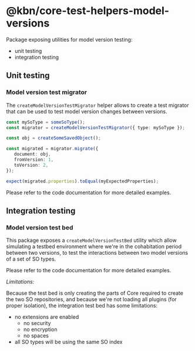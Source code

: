 # @kbn/core-test-helpers-model-versions

Package exposing utilities for model version testing:
- unit testing
- integration testing

## Unit testing

### Model version test migrator

The `createModelVersionTestMigrator` helper allows to create a test migrator that
can be used to test model version changes between versions.

```ts
const mySoType = someSoType();
const migrator = createModelVersionTestMigrator({ type: mySoType });

const obj = createSomeSavedObject();

const migrated = migrator.migrate({
   document: obj,
   fromVersion: 1,
   toVersion: 2,
});

expect(migrated.properties).toEqual(myExpectedProperties);
```

Please refer to the code documentation for more detailed examples.

## Integration testing

### Model version test bed

This package exposes a `createModelVersionTestBed` utility which allow simulating
a testbed environment where we're in the cohabitation period between two versions, to test the interactions
between two model versions of a set of SO types.

Please refer to the code documentation for more detailed examples.

*Limitations:*

Because the test bed is only creating the parts of Core required to create the two SO 
repositories, and because we're not loading all plugins (for proper isolation), the integration
test bed has some limitations:

- no extensions are enabled
  - no security
  - no encryption
  - no spaces
- all SO types will be using the same SO index